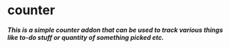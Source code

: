 # counter

<i><strong>This is a simple counter addon that can be used to track various things like to-do stuff or quantity of something picked etc.</strong></i>